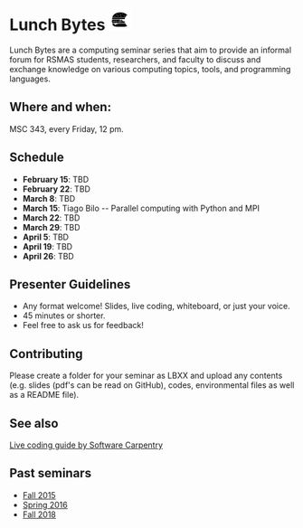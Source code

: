 # Lunch Bytes <img src="assets/lunch-bytes-logo.jpg" height=40 width=40></img>

Lunch Bytes are a computing seminar series that aim to provide an informal forum for RSMAS students, 
researchers, and faculty to discuss and exchange knowledge on various computing topics, tools, and programming languages.

## Where and when:

MSC 343, every Friday, 12 pm.

## Schedule

* **February 15**: TBD
* **February 22**: TBD
* **March 8**: TBD
* **March 15**: Tiago Bilo -- Parallel computing with Python and MPI
* **March 22**: TBD
* **March 29**: TBD
* **April 5**: TBD
* **April 19**: TBD
* **April 26**: TBD

## Presenter Guidelines

* Any format welcome! Slides, live coding, whiteboard, or just your voice.
* 45 minutes or shorter.
* Feel free to ask us for feedback!

## Contributing

Please create a folder for your seminar as LBXX and upload any contents (e.g. slides (pdf's can be read on GitHub), codes, environmental files as well as a README file).

## See also

[Live coding guide by Software Carpentry](http://swcarpentry.github.io/swc-releases/2017.02/instructor-training/13-live/)

## Past seminars

* [Fall 2015](Fall_2015)
* [Spring 2016](Spring_2016)
* [Fall 2018](Fall_2018)
